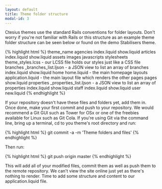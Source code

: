 ```yaml
---
layout: default
title: Theme folder structure
modal-id: 3
---
```

Ctesius themes use the standard Rails conventions for folder layouts. Don't worry if you're not familiar with Rails or this structure as an example theme folder structure can be seen below or found on the demo Stabilisers theme.

{% highlight html %}
theme_name
    agencies
        index.liquid
        show.liquid
    articles
        index.liquid
        show.liquid
    assets
        images
        javascripts
        stylesheets
            theme_styles.lcss - our LCSS file holds our styles just like a CSS file
    branches
        _branches_list.ljson - a JSON view to list an array of branches
        index.liquid
        show.liquid
    home
        home.liquid - the main homepage
    layouts
        application.liquid - the main layout file which renders the other pages
    pages
        show.liquid
    properties
        _properties_list.ljson - a JSON view to list an array of properties
        index.liquid
        show.liquid
    staff
        index.liquid
        show.liquid
    user
        new.liquid
{% endhighlight %}

If your repository doesn't have these files and folders yet, add them in. Once done, make your first commit and push to your repository. We would recommend a Git GUI such as Tower for OSx or one of the freebies available for Linux such as Git Cola. If you're using Git via the command line, bring up a terminal, cd to you theme's root directory and run:

{% highlight html %}
    git commit -a -m 'Theme folders and files'
{% endhighlight %}

Then run:

{% highlight html %}
    git push origin master
{% endhighlight %}

This will add all of your modified files, commit them as well as push them to the remote repository. We can't view the site online just yet as there's nothing to render. Time to add some structure and content to our application.liquid file.